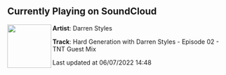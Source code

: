 ## Currently Playing on SoundCloud

[<img align="left" width="100" src="https://i1.sndcdn.com/artworks-UhCrQxnoDjnxVD7m-YaMnrA-t500x500.jpg">](https://soundcloud.com/darren-styles/hard-generation-with-darren-styles-episode-02-tnt-guest-mix)

**Artist**: Darren Styles 

**Track**: Hard Generation with Darren Styles - Episode 02 - TNT Guest Mix

Last updated at 06/07/2022 14:48
